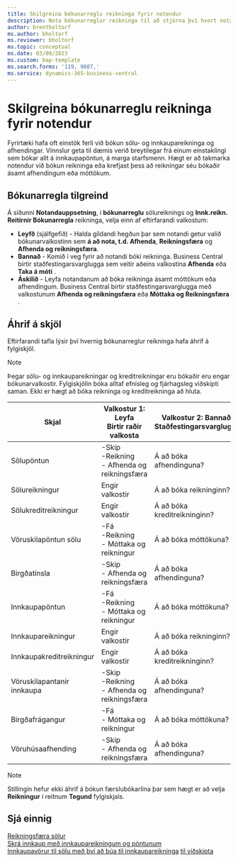 ```yaml
---
title: Skilgreina bókunarreglu reikninga fyrir notendur
description: Nota bókunarreglur reikninga til að stjórna því hvort notandi getur bókað sölu- og innkaupareikninga.
author: brentholtorf
ms.author: bholtorf
ms.reviewer: bholtorf
ms.topic: conceptual
ms.date: 03/09/2023
ms.custom: bap-template
ms.search.forms: '119, 9807,'
ms.service: dynamics-365-business-central
---
```


# <a name="define-an-invoice-posting-policy-for-users"></a>Skilgreina bókunarreglu reikninga fyrir notendur

Fyrirtæki hafa oft einstök ferli við bókun sölu- og innkaupareikninga og afhendingar. Vinnslur geta til dæmis verið breytilegar frá einum einstaklingi sem bókar allt á innkaupapöntun, á marga starfsmenn. Hægt er að takmarka notendur við bókun reikninga eða krefjast þess að reikningar séu bókaðir ásamt afhendingum eða móttökum.

## <a name="to-specify-a-posting-policy"></a>Bókunarregla tilgreind

Á síðunni **Notandauppsetning**, í **bókunarreglu** sölureiknings og **Innk.reikn. Reitirnir Bókunarregla** reikninga, velja einn af eftirfarandi valkostum:

* **Leyfð** (sjálfgefið) - Halda gildandi hegðun þar sem notandi getur valið bókunarvalkostinn sem **á að nota, t.d. Afhenda**, **Reikningsfæra** og **Afhenda og reikningsfæra**. 
* **Bannað** - Komið í veg fyrir að notandi bóki reikninga. Business Central birtir staðfestingarsvarglugga sem veitir aðeins valkostina **Afhenda** eða **Taka á móti** .
* **Áskilið** - Leyfa notandanum að bóka reikninga ásamt móttökum eða afhendingum. Business Central birtir staðfestingarsvarglugga með valkostunum **Afhenda og reikningsfæra** eða **Móttaka og Reikningsfæra** .

## <a name="effect-on-documents"></a>Áhrif á skjöl

Eftirfarandi tafla lýsir því hvernig bókunarreglur reikninga hafa áhrif á fylgiskjöl.

> [!NOTE]
> Þegar sölu- og innkaupareikningar og kreditreikningar eru bókaðir eru engar bókunarvalkostir. Fylgiskjölin bóka alltaf efnisleg og fjárhagsleg viðskipti saman. Ekki er hægt að bóka reikninga og kreditreikninga að hluta.

|Skjal | Valkostur 1: Leyfa <br>Birtir raðir valkosta| Valkostur 2: Bannað <br>Staðfestingarsvargluggi | Valkostur 3: Áskilið <br>Staðfestingarsvargluggi|
|--|--|--|--|
|Sölupöntun |-Skip <br>-Reikning <br>- Afhenda og reikningsfæra |Á að bóka afhendinguna? |Á að bóka afhendinguna og reikninginn?|
|Sölureikningur|Engir valkostir|Á að bóka reikninginn?|Á að bóka reikninginn?|
|Sölukreditreikningur|Engir valkostir|Á að bóka kreditreikninginn?|Á að bóka kreditreikninginn?|
|Vöruskilapöntun sölu |-Fá <br>-Reikning <br>- Móttaka og reikningur |Á að bóka móttökuna? |Á að bóka móttökuna og reikninginn?|
|Birgðatínsla |-Skip <br>- Afhenda og reikningsfæra |Á að bóka afhendinguna? |Á að bóka afhendinguna og reikninginn?|
|Innkaupapöntun |-Fá <br>-Reikning <br>- Móttaka og reikningur |Á að bóka móttökuna? |Á að bóka móttökuna og reikninginn?|
|Innkaupareikningur|Engir valkostir|Á að bóka reikninginn?|Á að bóka reikninginn?|
|Innkaupakreditreikningur|Engir valkostir|Á að bóka kreditreikninginn?|Á að bóka kreditreikninginn?|
|Vöruskilapantanir innkaupa |-Skip <br>-Reikning <br>- Afhenda og reikningsfæra |Á að bóka afhendinguna? |Á að bóka afhendinguna og reikninginn?|
|Birgðafrágangur |-Fá <br>- Móttaka og reikningur |Á að bóka móttökuna? |Á að bóka móttökuna og reikninginn?|
|Vöruhúsaafhending |-Skip <br>- Afhenda og reikningsfæra | Á að bóka afhendinguna? |Á að bóka afhendinguna og reikninginn?|

   > [!Note]
   > Stillingin hefur ekki áhrif á bókun færslubókarlína þar sem hægt er að velja **Reikningur** í reitnum **Tegund** fylgiskjals.

## <a name="see-also"></a>Sjá einnig

[Reikningsfæra sölur](sales-how-invoice-sales.md)  
[Skrá innkaup með innkaupareikningum og pöntunum](purchasing-how-record-purchases.md)  
[Innkaupavörur til sölu með því að búa til innkaupareikninga](purchasing-how-purchase-products-sale.md)
[til viðskipta](ui-get-ready-business.md)  
